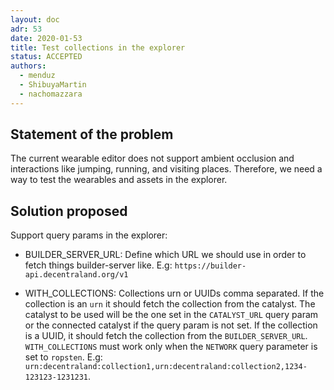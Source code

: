 ```yaml
---
layout: doc
adr: 53
date: 2020-01-53
title: Test collections in the explorer
status: ACCEPTED
authors:
  - menduz
  - ShibuyaMartin
  - nachomazzara
---
```


## Statement of the problem

The current wearable editor does not support ambient occlusion and interactions like jumping, running, and visiting places. Therefore, we need a way to test the wearables
and assets in the explorer.

## Solution proposed

Support query params in the explorer:

- BUILDER_SERVER_URL: Define which URL we should use in order to fetch things builder-server like. E.g: `https://builder-api.decentraland.org/v1`

- WITH_COLLECTIONS: Collections urn or UUIDs comma separated. If the collection is an `urn` it should fetch the collection from the catalyst. The catalyst to be used will be the one set in the `CATALYST_URL` query param or the connected catalyst if the query param is not set. If the collection is a UUID, it should fetch the collection from the `BUILDER_SERVER_URL`.
  `WITH_COLLECTIONS` must work only when the `NETWORK` query parameter is set to `ropsten`. E.g: `urn:decentraland:collection1,urn:decentraland:collection2,1234-123123-1231231`.
